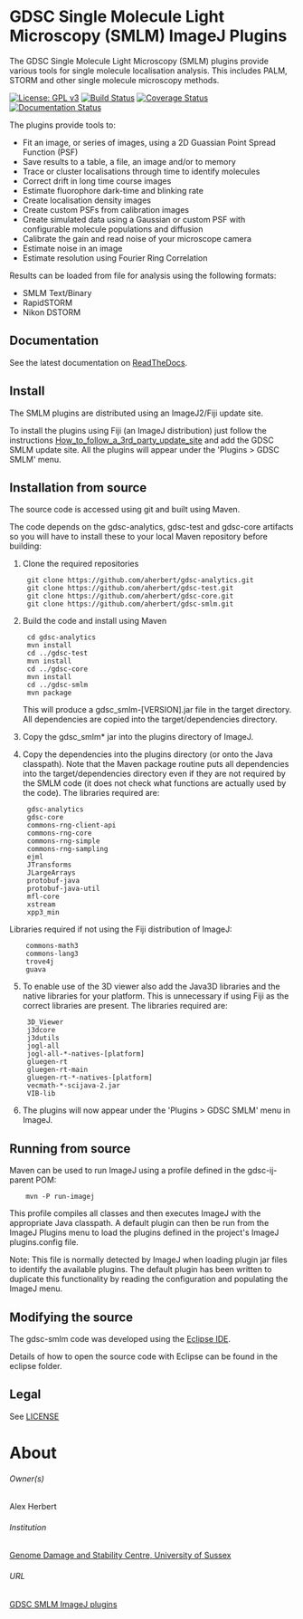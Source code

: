GDSC Single Molecule Light Microscopy (SMLM) ImageJ Plugins
===========================================================

The GDSC Single Molecule Light Microscopy (SMLM) plugins provide various tools
for single molecule localisation analysis. This includes PALM, STORM and other
single molecule microscopy methods.

[![License: GPL v3](https://img.shields.io/badge/License-GPLv3-blue.svg)](https://www.gnu.org/licenses/gpl-3.0)
[![Build Status](https://travis-ci.com/aherbert/gdsc-smlm.svg?branch=master)](https://travis-ci.com/aherbert/gdsc-smlm)
[![Coverage Status](https://coveralls.io/repos/github/aherbert/gdsc-smlm/badge.svg?branch=master)](https://coveralls.io/github/aherbert/gdsc-smlm?branch=master)
[![Documentation Status](https://readthedocs.org/projects/gdsc-smlm/badge/?version=latest)](https://gdsc-smlm.readthedocs.io/en/latest/?badge=latest)


The plugins provide tools to:

- Fit an image, or series of images, using a 2D Guassian Point Spread Function
(PSF)
- Save results to a table, a file, an image and/or to memory
- Trace or cluster localisations through time to identify molecules
- Correct drift in long time course images
- Estimate fluorophore dark-time and blinking rate
- Create localisation density images
- Create custom PSFs from calibration images
- Create simulated data using a Gaussian or custom PSF with configurable
molecule populations and diffusion
- Calibrate the gain and read noise of your microscope camera
- Estimate noise in an image
- Estimate resolution using Fourier Ring Correlation

Results can be loaded from file for analysis using the following formats:

- SMLM Text/Binary
- RapidSTORM
- Nikon DSTORM


Documentation
-------------

See the latest documentation on [ReadTheDocs](https://gdsc-smlm.readthedocs.io).


Install
-------

The SMLM plugins are distributed using an ImageJ2/Fiji update site.

To install the plugins using Fiji (an ImageJ distribution) just follow the
instructions [How_to_follow_a_3rd_party_update_site](http://fiji.sc/How_to_follow_a_3rd_party_update_site)
and add the GDSC SMLM update site. All the plugins will appear under the 'Plugins > GDSC SMLM' menu.


Installation from source
------------------------

The source code is accessed using git and built using Maven.

The code depends on the gdsc-analytics, gdsc-test and gdsc-core artifacts so
you will have to install these to your local Maven repository before building:

1. Clone the required repositories

        git clone https://github.com/aherbert/gdsc-analytics.git
        git clone https://github.com/aherbert/gdsc-test.git
        git clone https://github.com/aherbert/gdsc-core.git
        git clone https://github.com/aherbert/gdsc-smlm.git

2. Build the code and install using Maven

        cd gdsc-analytics
        mvn install
        cd ../gdsc-test
        mvn install
        cd ../gdsc-core
        mvn install
        cd ../gdsc-smlm
        mvn package

	This will produce a gdsc_smlm-[VERSION].jar file in the target directory.
	All dependencies are copied into the target/dependencies directory.

3. Copy the gdsc_smlm* jar into the plugins directory of ImageJ.

4. Copy the dependencies into the plugins directory (or onto the Java
classpath). Note that the Maven package routine puts all dependencies into
the target/dependencies directory even if they are not required by the SMLM code
(it does not check what functions are actually used by the code). The libraries
required are:

        gdsc-analytics
        gdsc-core
        commons-rng-client-api
        commons-rng-core
        commons-rng-simple
        commons-rng-sampling
        ejml
        JTransforms
        JLargeArrays
        protobuf-java
        protobuf-java-util
        mfl-core
        xstream
        xpp3_min

Libraries required if not using the Fiji distribution of ImageJ:

        commons-math3
        commons-lang3
        trove4j
        guava

5. To enable use of the 3D viewer also add the Java3D libraries and the native libraries for your
platform. This is unnecessary if using Fiji as the correct libraries are present. The libraries
required are:

        3D_Viewer
        j3dcore
        j3dutils
        jogl-all
        jogl-all-*-natives-[platform]
        gluegen-rt
        gluegen-rt-main
        gluegen-rt-*-natives-[platform]
        vecmath-*-scijava-2.jar
        VIB-lib


6. The plugins will now appear under the 'Plugins > GDSC SMLM' menu in ImageJ.


Running from source
-------------------

Maven can be used to run ImageJ using a profile defined in the gdsc-ij-parent POM:

        mvn -P run-imagej

This profile compiles all classes and then executes ImageJ with the appropriate Java classpath. A
default plugin can then be run from the ImageJ Plugins menu to load the plugins defined in the
project's ImageJ plugins.config file. 

Note: This file is normally detected by ImageJ when loading plugin jar files to identify the
available plugins. The default plugin has been written to duplicate this functionality by reading
the configuration and populating the ImageJ menu.


Modifying the source
--------------------

The gdsc-smlm code was developed using the [Eclipse IDE](https://eclipse.org/).

Details of how to open the source code with Eclipse can be found in the eclipse
folder.


Legal
-----

See [LICENSE](LICENSE.txt)


# About #

###### Owner(s) ######
Alex Herbert

###### Institution ######
[Genome Damage and Stability Centre, University of Sussex](http://www.sussex.ac.uk/gdsc/)

###### URL ######
[GDSC SMLM ImageJ plugins](https://gdsc-smlm.readthedocs.io/en/latest/)

